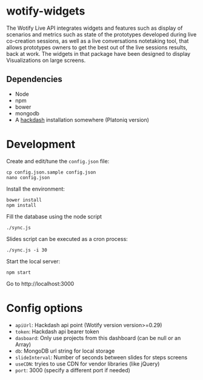 # wotify-widgets

The Wotify Live API integrates widgets and features such as display of scenarios and metrics such as state of the prototypes developed during live co-creation sessions, as well as a live conversations notetaking tool, that allows prototypes owners to get the best out of the live sessions results, back at work. The widgets in that package have been designed to display Visualizations on large screens.

## Dependencies

-  Node
-  npm
-  bower
-  mongodb
-  A [hackdash](https://github.com/Platoniq/hackdash) installation somewhere (Platoniq version)

# Development

Create and edit/tune the `config.json` file:

```
cp config.json.sample config.json
nano config.json
```

Install the environment:

```
bower install
npm install
```

Fill the database using the node script

```
./sync.js
```

Slides script can be executed as a cron process:

```
./sync.js -i 30
```

Start the local server:

```
npm start
```

Go to http://localhost:3000

# Config options

* `apiUrl`: Hackdash api point (Wotify version version>=0.29)
* `token`: Hackdash api bearer token
* `dasboard`: Only use projects from this dashboard (can be null or an Array)
* `db`: MongoDB url string for local storage
* `slideInterval`: Number of seconds between slides for steps screens
* `useCDN`: tryies to use CDN for vendor libraries (like jQuery)
* `port`: 3000 (specify a different port if needed)

